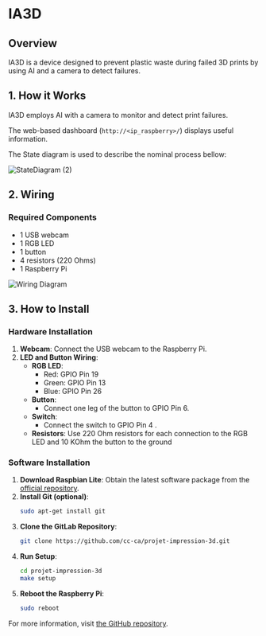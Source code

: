 # IA3D

## Overview

IA3D  is a device designed to prevent plastic waste during failed 3D prints by using AI and a camera to detect failures.

## 1. How it Works

IA3D employs AI with a camera to monitor and detect print failures.

The web-based dashboard (`http://<ip_raspberry>/`) displays useful information.

The State diagram is used to describe the nominal process bellow:

![StateDiagram (2)](https://github.com/cc-ca/projet-impression-3d/assets/65626912/2b9dab5f-703e-4115-92e0-2667a610ceb0)


## 2. Wiring

### Required Components
- 1 USB webcam
- 1 RGB LED
- 1 button
- 4 resistors (220 Ohms)
- 1 Raspberry Pi

![Wiring Diagram](https://github.com/cc-ca/projet-impression-3d/assets/65626912/4fd35d57-26c4-41d8-8104-bdc7c5d9b96c)

## 3. How to Install

### Hardware Installation

1. **Webcam**: Connect the USB webcam to the Raspberry Pi.
2. **LED and Button Wiring**:
    - **RGB LED**:
        - Red: GPIO Pin 19
        - Green: GPIO Pin 13
        - Blue: GPIO Pin 26
    - **Button**:
        - Connect one leg of the button to GPIO Pin 6.
    - **Switch**:
        - Connect the switch to GPIO Pin 4 .
    - **Resistors**: Use 220 Ohm resistors for each connection to the RGB LED and 10 KOhm the button to the ground

### Software Installation
1. **Download Raspbian Lite**: Obtain the latest software package from the [official repository](https://www.raspberrypi.com/software/).
2. **Install Git (optional)**:
   ```bash
   sudo apt-get install git
3. **Clone the GitLab Repository**:
   ```bash
   git clone https://github.com/cc-ca/projet-impression-3d.git
4. **Run Setup**:
   ```bash
   cd projet-impression-3d
   make setup
5. **Reboot the Raspberry Pi**:
   ```bash
   sudo reboot
For more information, visit [the GitHub repository](https://github.com/cc-ca/projet-impression-3d).
